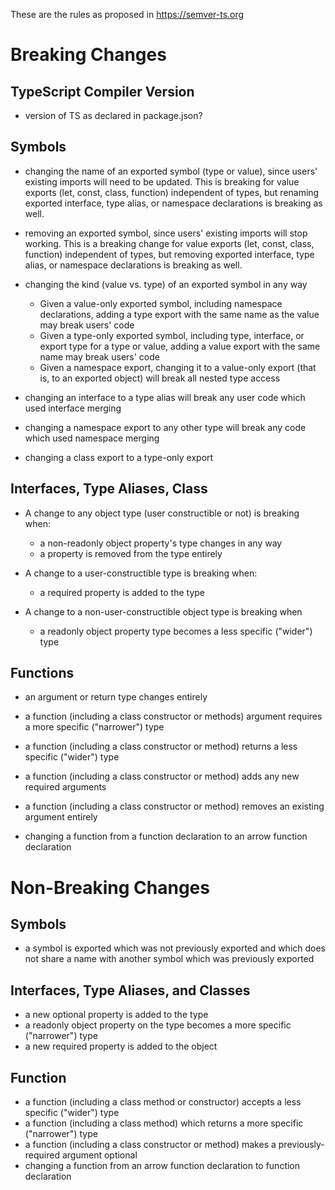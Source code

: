 These are the rules as proposed in https://semver-ts.org

# Breaking Changes

## TypeScript Compiler Version

- version of TS as declared in package.json?
 
## Symbols

- changing the name of an exported symbol (type or value), since users' existing imports will need to be updated. This is breaking for value exports (let, const, class, function) independent of types, but renaming exported interface, type alias, or namespace declarations is breaking as well.

- removing an exported symbol, since users' existing imports will stop working. This is a breaking change for value exports (let, const, class, function) independent of types, but removing exported interface, type alias, or namespace declarations is breaking as well.

- changing the kind (value vs. type) of an exported symbol in any way
    - Given a value-only exported symbol, including namespace declarations, adding a type export with the same name as the value may break users' code
    - Given a type-only exported symbol, including type, interface, or export type for a type or value, adding a value export with the same name may break users' code
    - Given a namespace export, changing it to a value-only export (that is, to an exported object) will break all nested type access

- changing an interface to a type alias will break any user code which used interface merging

- changing a namespace export to any other type will break any code which used namespace merging

- changing a class export to a type-only export

## Interfaces, Type Aliases, Class

- A change to any object type (user constructible or not) is breaking when:
    - a non-readonly object property's type changes in any way
    - a property is removed from the type entirely

- A change to a user-constructible type is breaking when:
    - a required property is added to the type

- A change to a non-user-constructible object type is breaking when
    - a readonly object property type becomes a less specific ("wider") type

## Functions

- an argument or return type changes entirely

- a function (including a class constructor or methods) argument requires a more specific ("narrower") type

- a function (including a class constructor or method) returns a less specific ("wider") type

- a function (including a class constructor or method) adds any new required arguments

- a function (including a class constructor or method) removes an existing argument entirely

- changing a function from a function declaration to an arrow function declaration

# Non-Breaking Changes

## Symbols

* a symbol is exported which was not previously exported and which does not share a name with another symbol which was previously exported

## Interfaces, Type Aliases, and Classes

* a new optional property is added to the type
* a readonly object property on the type becomes a more specific ("narrower") type
* a new required property is added to the object

## Function

* a function (including a class method or constructor) accepts a less specific ("wider") type
* a function (including a class method) which returns a more specific ("narrower") type
* a function (including a class constructor or method) makes a previously-required argument optional
* changing a function from an arrow function declaration to function declaration